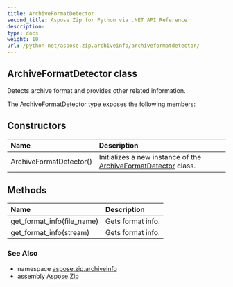 ```yaml
---
title: ArchiveFormatDetector
second_title: Aspose.Zip for Python via .NET API Reference
description: 
type: docs
weight: 10
url: /python-net/aspose.zip.archiveinfo/archiveformatdetector/
---
```


## ArchiveFormatDetector class

Detects archive format and provides other related information.

The ArchiveFormatDetector type exposes the following members:
## Constructors
| Name | Description |
| :- | :- |
|ArchiveFormatDetector()|Initializes a new instance of the [ArchiveFormatDetector](/zip/python-net/aspose.zip.archiveinfo/archiveformatdetector/) class.|
## Methods
| Name | Description |
| :- | :- |
|get_format_info(file_name)|Gets format info.|
|get_format_info(stream)|Gets format info.|

### See Also

* namespace [aspose.zip.archiveinfo](/zip/python-net/aspose.zip.archiveinfo/)
* assembly [Aspose.Zip](/zip/python-net/)

